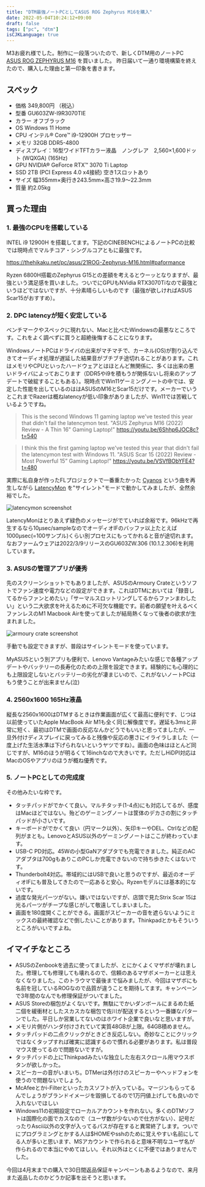 ```yaml
---
title: "DTM最強ノートPCとしてASUS ROG Zephyrus M16を購入"
date: 2022-05-04T10:24:12+09:00
draft: false
tags: ["pc", "dtm"]
isCJKLanguage: true
---
```


M3お疲れ様でした。制作に一段落ついたので、新しくDTM用のノートPC [ASUS ROG ZEPHYRUS M16](https://jp.store.asus.com/store/asusjp/ja_JP/pd/productID.5603530000) を買いました。
昨日届いて一通り環境構築を終えたので、購入した理由と第一印象を書きます。

## スペック

- 価格 349,800円 （税込）
- 型番 GU603ZW-I9R3070TIE
- カラー オフブラック
- OS Windows 11 Home
- CPU インテル® Core™ i9-12900H プロセッサー
- メモリ 32GB DDR5-4800
- ディスプレイ：16型ワイドTFTカラー液晶　ノングレア　2,560×1,600ドット (WQXGA) (165Hz)
- GPU NVIDIA® GeForce RTX™ 3070 Ti Laptop
- SSD 2TB (PCI Express 4.0 x4接続) 空き1スロットあり
- サイズ 幅355mm×奥行き243.5mm×高さ19.9～22.3mm
- 質量 約2.05kg

## 買った理由

### 1. 最強のCPUを搭載している

INTEL i9 12900H を搭載してます。下記のCINEBENCHによるノートPCの比較では現時点でマルチコア・シングルコアともに最強です。

https://thehikaku.net/pc/asus/21ROG-Zephyrus-M16.html#paformance

Ryzen 6800H搭載のZephyrus G15との差額を考えるとウーッとなりますが、最強という満足感を買いました。ついでにGPUもNVidia RTX3070Tiなので最強というほどではないですが、十分素晴らしいものです（最強が欲しければASUS Scar15がおすすめ）。

### 2. DPC latencyが短く安定している

ベンチマークやスペックに現れない、Macと比べたWindowsの最悪なところです。これをよく調べずに買うと超絶後悔することになります。

WindowsノートPCはドライバの出来がマチマチで、カーネル(OS)が割り込んできてオーディオ処理が遅延した結果音がブチブチ途切れることがあります。これはメモリやCPUといったハードウェアとはほとんど無関係に、多くは出来の悪いドライバによっておこります（DDR5やi9を積もうが関係ないし将来のアップデートで破綻することもある）。現時点でWin11ゲーミングノートの中では、安定した性能を出しているのははASUSのM16とScar15だけです。メーカーでいうとこれまでRazerは概ねlatencyが低い印象がありましたが、Win11では苦戦しているようですね。

> This is the second Windows 11 gaming laptop we've tested this year that didn't fail the latencymon test. "ASUS Zephyrus M16 (2022) Review - A Thin 16" Gaming Laptop!" https://youtu.be/6Shhp6JOC8c?t=540

> I think this the first gaming laptop we've tested this year that didn't fail the latencymon test with Windows 11. "ASUS Scar 15 (2022) Review - Most Powerful 15” Gaming Laptop!" https://youtu.be/VSVfBObYFE4?t=480

実際に私自身が作ったFLプロジェクトで一番重たかった [Cyanos](https://soundcloud.com/yuy_h/2020_m3-anemone) という曲を再生しながら [LatencyMon](https://www.resplendence.com/latencymon) を"サイレント"モードで動かしてみましたが、全然余裕でした。

![latencymon screenshot](https://user-images.githubusercontent.com/57452864/166607867-6271acd7-8b99-4f75-b5b8-af60c1f036d7.png)

LatencyMonはとりあえず緑色のメッセージがでていれば余裕です。96kHzで再生するなら10μsec/sampleなのでオーディオIFのバッファ以上たとえば1000μsec(=100サンプル)くらい別プロセスにもってかれると音が途切れます。なおファームウェアは2022/3/9リリースのGU603ZW.306 (10.1.2.306)を利用しています。

### 3. ASUSの管理アプリが優秀

先のスクリーンショットでもありましたが、ASUSのArmoury Crateというソフトでファン速度や電力などの設定ができます。これはDTMにおいては「録音してるからファンとめたい」「サーマルスロットリングしてるからファンまわしたい」という二大欲求を叶えるために不可欠な機能です。前者の願望を叶えるべくファンレスのM1 Macbook Airを使ってましたが結局熱くなって後者の欲求が生まれました。

![armoury crate screenshot](https://user-images.githubusercontent.com/57452864/166610540-65ec30c1-6c48-4f86-8811-fc3dbeaaa8b4.png)

手動でも設定できますが、普段はサイレントモードを使っています。

MyASUSという別アプリも便利で、Lenovo Vantageみたいな感じで各種アップデートやバッテリーの長寿化のための上限を設定できます。経験的にも心理的にも上限設定しないとバッテリーの劣化が凄まじいので、これがないノートPCはもう使うことが出来ません(泣)

### 4. 2560x1600 165Hz液晶

縦長な2560x1600はDTMするときは作業画面が広くて最高に便利です、じつは以前使っていたApple MacBook Air M1も全く同じ解像度です。遅延も3msと非常に短く、最初はDTMで画面の反応なんかどうでもいいと思ってましたが、一旦外付けディスプレイに戻ってみると残像や反応の悪さにイライラしました（一度上げた生活水準は下げられないというヤツですね）。画面の色味はほとんど同じですが、M16のほうが明るくて16inchなので大きいです。ただしHiDPI対応はMacのOSやアプリのほうが概ね優秀です。

### 5. ノートPCとしての完成度

その他みたいな枠です。

- タッチパッドがでかくて良い。マルチタッチ(1-4点)にも対応してるが、感度はMacほどではない。殆どのゲーミングノートは筐体のデカさの割にタッチパッドが小さいです。
- キーボードがでかくて良い（円マーク以外）、矢印キーやDEL、Ctrlなどの配列がまとも。LenovoとASUS以外のゲーミングノートはここが終わっています。
- USB-C PD対応。45Wの小型GaNアダプタでも充電できました。純正のACアダプタは700gもありこのPCしか充電できないので持ち歩きたくはないです。
- Thunderbolt4対応。帯域的にはUSBで良いと思うのですが、最近のオーディオIFにも普及してきたので一応あると安心。Ryzenモデルには基本的にないです。
- 過度な発光パーツがない。嫌いではないですが、店頭で見たStrix Scar 15は光るパーツがチープな感じがして敬遠してしまいました。
- 画面を180度開くことができる。画面がスピーカーの音を遮らないようにミックスの最終確認などで倒したいことがあります。Thinkpadとかもそういうところがいいですよね。

## イマイチなところ

- ASUSのZenbookを過去に使ってましたが、とにかくよくマザボが壊れました。修理しても修理しても壊れるので、信頼のあるマザボメーカーとは思えなくなりました。このトラウマで最後まで悩みましたが、今回はマザボにも名前を冠しているROGなので品質が違うことを期待してます。キャンペーンで3年間のなんでも修理保証がついてました。
- ASUS Storeの梱包がよくないです。無駄にでかいダンボールにまるめた紙二個を緩衝材としたスカスカな梱包で佐川が配送するという一番嫌なパターンでした。平日しか営業してないのはホワイト企業で良いなと思いますが。
- メモリ片側がハンダ付けされていて実質48GBが上限。64GB積めません。
- タッチパッドの二点クリックがときどき反応しない。奇妙なことにクリックではなくタップすれば確実に認識するので慣れる必要があります。私は普段マウス使ってるので問題ないですが。
- タッチパッドの上にThinkpadみたいな独立した左右スクロール用マウスボタンが欲しかった。
- スピーカーの音がいまいち。DTMerは外付けのスピーカーやヘッドフォンを使うので問題ないでしょう。
- McAfeeとかi-Filterといったカスソフトが入っている。マージンもらってるんでしょうがブランドイメージを毀損してるので1万円値上げしても良いので入れないでほしい
- Windows11の初期設定でローカルアカウントを作れない。多くのDTMソフトは国際化の面でカスなので（ユーザ数が少ないので仕方がない）、記号だったりAscii以外の文字が入ってるパスが存在すると異常終了します。ついでにプログラミングとかする人は$HOMEやsshのために覚えやすい名前にしてる人が多いと思います、MSアカウントで作られると意味不明なユーザ名が作られるので本当にやめてほしい。それ以外はとくに不便ではありませんでした。

今回は4月末までの購入で30日間返品保証キャンペーンもあるようなので、来月また返品したのかどうか記事を出そうと思います。
